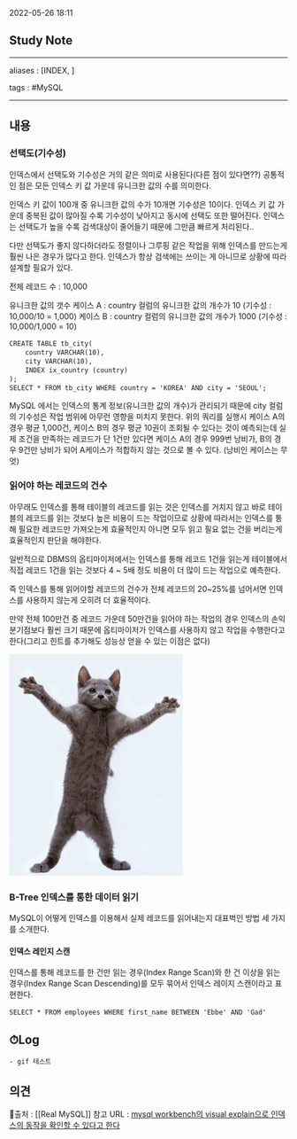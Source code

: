 2022-05-26 18:11
## Study Note
---
aliases : [INDEX, ]

tags : #MySQL

---

## 내용
### 선택도(기수성)
인덱스에서 선택도와 기수성은 거의 같은 의미로 사용된다(다른 점이 있다면??)
공통적인 점은 모든 인덱스 키 값 가운데 유니크한 값의 수를 의미한다.  

인덱스 키 값이 100개 중 유니크한 값의 수가 10개면 기수성은 10이다.
인덱스 키 값 가운데 중복된 값이 많아질 수록 기수성이 낮아지고 동시에 선택도 또한 떨어진다.
인덱스는 선택도가 높을 수록 검색대상이 줄어들기 때문에 그만큼 빠르게 처리된다..

다만 선택도가 좋지 않다하더라도 정렬이나 그루핑 같은 작업을 위해 인덱스를 만드는게 훨씬 나은 경우가 많다고 한다. 인덱스가 항상 검색에는 쓰이는 게 아니므로 상황에 따라 설계할 필요가 있다.

전체 레코드 수 : 10,000

유니크한 값의 갯수
케이스 A : country 컬럼의 유니크한 값의 개수가 10 (기수성 : 10,000/10 = 1,000)
케이스 B : country 컬럼의 유니크한 값의 개수가 1000 (기수성 : 10,000/1,000 = 10)


```mysql
CREATE TABLE tb_city(
	country VARCHAR(10),
	city VARCHAR(10),
	INDEX ix_country (country)
);
SELECT * FROM tb_city WHERE country = 'KOREA' AND city = 'SEOUL'; 
```

MySQL 에서는 인덱스의 통계 정보(유니크한 값의 개수)가 관리되기 때문에 city 컬럼의 기수성은 작업 범위에 아무런 영향을 미치지 못한다.
위의 쿼리를 실행시 케이스 A의 경우 평균 1,000건, 케이스 B의 경우 평균 10권이 조회될 수 있다는 것이 예측되는데 실제 조건을 만족하는 레코드가 단 1건만 있다면 케이스 A의 경우 999번 낭비가, B의 경우 9건만 낭비가 되어 A케이스가 적합하지 않는 것으로 볼 수 있다. (낭비인 케이스는 무엇)

### 읽어야 하는 레코드의 건수
 아무래도 인덱스를 통해 테이블의 레코드를 읽는 것은 인덱스를 거치지 않고 바로 테이블의 레코드를 읽는 것보다 높은 비용이 드는 작업이므로 상황에 따라서는 인덱스를 통해 필요한 레코드만 가져오는게 효율적인지 아니면 모두 읽고 필요 없는 건을 버리는게 효율적인지 판단을 해야한다.

 일반적으로 DBMS의 옵티마이저에서는 인덱스를 통해 레코드 1건을 읽는게 테이블에서 직접 레코드 1건을 읽는 것보다 4 ~ 5배 정도 비용이 더 많이 드는 작업으로 예측한다. 
 
 즉 인덱스를 통해 읽어야할 레코드의 건수가 전체 레코드의 20~25%를 넘어서면 인덱스를 사용하지 않는게 오히려 더 효율적이다.

 만약 전체 100만건 중 레코드 가운데 50만건을 읽어야 하는 작업의 경우 인덱스의 손익 분기점보다 훨씬 크기 때문에 옵티마이저가 인덱스를 사용하지 않고 작업을 수행한다고 한다(그리고 힌트를 추가해도 성능상 얻을 수 있는 이점은 없다)

![img](/assets/giphy.gif)

### B-Tree 인덱스를 통한 데이터 읽기
MySQL이 어떻게 인덱스를 이용해서 실제 레코드를 읽어내는지 대표벅인 방법 세 가지를 소개한다.

#### 인덱스 레인지 스캔
인덱스를 통해 레코드를 한 건만 읽는 경우(Index Range Scan)와 한 건 이상을 읽는 경우(Index Range Scan Descending)를 모두 묶어서 인덱스 레이지 스캔이라고 표현한다.
```mysql
SELECT * FROM employees WHERE first_name BETWEEN 'Ebbe' AND 'Gad'
```


## ⏱Log
	- gif 테스트
## 의견



📙출처 : [[Real MySQL]]
참고 URL : [mysql workbench의 visual explain으로 인덱스의 동작을 확인할 수 있다고 한다](https://engineering.linecorp.com/ko/blog/mysql-workbench-visual-explain-index/)
